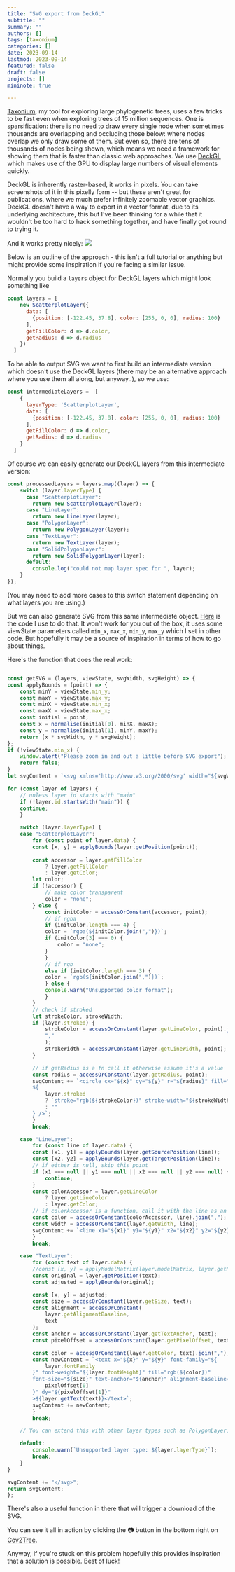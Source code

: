 ```yaml
---
title: "SVG export from DeckGL"
subtitle: ""
summary: ""
authors: []
tags: [taxonium]
categories: []
date: 2023-09-14
lastmod: 2023-09-14
featured: false
draft: false
projects: []
mininote: true

---
```


[Taxonium](https://taxonium.org), my tool for exploring large phylogenetic trees, uses  a few tricks to be fast even when exploring trees of 15 million sequences. One is sparsification: there is no need to draw every single node when sometimes thousands are overlapping and occluding those below: where nodes overlap we only draw some of them. But even so, there are tens of thousands of nodes being shown, which means we need a framework for showing them that is faster than classic web approaches. We use [DeckGL](https://deck.gl) which makes use of the GPU to display large numbers of visual elements quickly.

DeckGL is inherently raster-based, it works in pixels. You can take screenshots of it in this pixelly form -- but these aren't great for publications, where we much prefer infinitely zoomable vector graphics. DeckGL doesn't have a way to export in a vector format, due to its underlying architecture, this but I've been thinking for a while that it wouldn't be too hard to hack something together, and have finally got round to trying it.

And it works pretty nicely:
![](2023-09-14-17-52-05.png)

Below is an outline of the approach - this isn't a full tutorial  or anything but might provide some inspiration if you're facing a similar issue.

Normally you build a `layers` object for DeckGL layers which might look something like

```javascript
const layers = [
    new ScatterplotLayer({
      data: [
        {position: [-122.45, 37.8], color: [255, 0, 0], radius: 100}
      ],
      getFillColor: d => d.color,
      getRadius: d => d.radius
    })
  ]
```

To be able to output SVG we want to first build an intermediate version which doesn't use the DeckGL layers (there may be an alternative approach where you use them all along, but anyway..), so we use:

```javascript
const intermediateLayers =  [
    {
      layerType: 'ScatterplotLayer',
      data: [
        {position: [-122.45, 37.8], color: [255, 0, 0], radius: 100}
      ],
      getFillColor: d => d.color,
      getRadius: d => d.radius
    }
  ]
```

Of course we can easily generate our DeckGL layers from this intermediate version:

```javascript
const processedLayers = layers.map((layer) => {
    switch (layer.layerType) {
      case "ScatterplotLayer":
        return new ScatterplotLayer(layer);
      case "LineLayer":
        return new LineLayer(layer);
      case "PolygonLayer":
        return new PolygonLayer(layer);
      case "TextLayer":
        return new TextLayer(layer);
      case "SolidPolygonLayer":
        return new SolidPolygonLayer(layer);
      default:
        console.log("could not map layer spec for ", layer);
    }
});
```

(You may need to add more cases to this switch statement depending on what layers you are using.)

But we can also generate SVG from this same intermediate object. [Here](https://github.com/theosanderson/taxonium/blob/e1758284ecf9bca09593194e74fe3ff52ba372c1/taxonium_component/src/utils/deckglToSvg.js) is the code I use to do that. It won't work for you out of the box, it uses some viewState parameters called `min_x`, `max_x`, `min_y`, `max_y` which I set in other code. But hopefully it may be a source of inspiration in terms of how to go about things.

Here's the function that does the real work:
    
```javascript

const getSVG = (layers, viewState, svgWidth, svgHeight) => {
const applyBounds = (point) => {
    const minY = viewState.min_y;
    const maxY = viewState.max_y;
    const minX = viewState.min_x;
    const maxX = viewState.max_x;
    const initial = point;
    const x = normalise(initial[0], minX, maxX);
    const y = normalise(initial[1], minY, maxY);
    return [x * svgWidth, y * svgHeight];
};
if (!viewState.min_x) {
    window.alert("Please zoom in and out a little before SVG export");
    return false;
}
let svgContent = `<svg xmlns='http://www.w3.org/2000/svg' width="${svgWidth}" height="${svgHeight}">`;

for (const layer of layers) {
    // unless layer id starts with "main"
    if (!layer.id.startsWith("main")) {
    continue;
    }

    switch (layer.layerType) {
    case "ScatterplotLayer":
        for (const point of layer.data) {
        const [x, y] = applyBounds(layer.getPosition(point));
        
        const accessor = layer.getFillColor
            ? layer.getFillColor
            : layer.getColor;
        let color;
        if (!accessor) {
            // make color transparent
            color = "none";
        } else {
            const initColor = accessOrConstant(accessor, point);
            // if rgba
            if (initColor.length === 4) {
            color = `rgba(${initColor.join(",")})`;
            if (initColor[3] === 0) {
                color = "none";
            }
            }
            // if rgb
            else if (initColor.length === 3) {
            color = `rgb(${initColor.join(",")})`;
            } else {
            console.warn("Unsupported color format");
            }
        }
        // check if stroked
        let strokeColor, strokeWidth;
        if (layer.stroked) {
            strokeColor = accessOrConstant(layer.getLineColor, point).join(
            ","
            );
            strokeWidth = accessOrConstant(layer.getLineWidth, point);
        }

        // if getRadius is a fn call it otherwise assume it's a value
        const radius = accessOrConstant(layer.getRadius, point);
        svgContent += `<circle cx="${x}" cy="${y}" r="${radius}" fill="${color}"
        ${
            layer.stroked
            ? `stroke="rgb(${strokeColor})" stroke-width="${strokeWidth}"`
            : ""
        } />`;
        }
        break;

    case "LineLayer":
        for (const line of layer.data) {
        const [x1, y1] = applyBounds(layer.getSourcePosition(line));
        const [x2, y2] = applyBounds(layer.getTargetPosition(line));
        // if either is null, skip this point
        if (x1 === null || y1 === null || x2 === null || y2 === null) {
            continue;
        }
        const colorAccessor = layer.getLineColor
            ? layer.getLineColor
            : layer.getColor;
        // if colorAccessor is a function, call it with the line as an argument, otherwise assume it's an array
        const color = accessOrConstant(colorAccessor, line).join(",");
        const width = accessOrConstant(layer.getWidth, line);
        svgContent += `<line x1="${x1}" y1="${y1}" x2="${x2}" y2="${y2}" stroke="rgb(${color})" stroke-width="${width}" />`;
        }
        break;

    case "TextLayer":
        for (const text of layer.data) {
        //const [x, y] = applyModelMatrix(layer.modelMatrix, layer.getPosition(text));
        const original = layer.getPosition(text);
        const adjusted = applyBounds(original);

        const [x, y] = adjusted;
        const size = accessOrConstant(layer.getSize, text);
        const alignment = accessOrConstant(
            layer.getAlignmentBaseline,
            text
        );
        const anchor = accessOrConstant(layer.getTextAnchor, text);
        const pixelOffset = accessOrConstant(layer.getPixelOffset, text);

        const color = accessOrConstant(layer.getColor, text).join(",");
        const newContent = `<text x="${x}" y="${y}" font-family="${
            layer.fontFamily
        }" font-weight="${layer.fontWeight}" fill="rgb(${color})"
        font-size="${size}" text-anchor="${anchor}" alignment-baseline="${alignment}" dx="${
            pixelOffset[0]
        }" dy="${pixelOffset[1]}"
        >${layer.getText(text)}</text>`;
        svgContent += newContent;
        }
        break;

    // You can extend this with other layer types such as PolygonLayer, SolidPolygonLayer, etc.

    default:
        console.warn(`Unsupported layer type: ${layer.layerType}`);
        break;
    }
}

svgContent += "</svg>";
return svgContent;
};
```

There's also a useful function in there that will trigger a download of the SVG.

You can see it all in action by clicking the 📷 button in the bottom right on [Cov2Tree](//cov2tree.org).

Anyway, if you're stuck on this problem hopefully this provides inspiration that a solution is possible. Best of luck!
